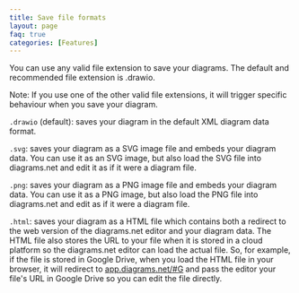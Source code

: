 ```yaml
---
title: Save file formats
layout: page
faq: true
categories: [Features]
---
```


You can use any valid file extension to save your diagrams. The default and recommended file extension is .drawio.

Note: If you use one of the other valid file extensions, it will trigger specific behaviour when you save your diagram.

``.drawio`` (default): saves your diagram in the default XML diagram data format.

``.svg``: saves your diagram as a SVG image file and embeds your diagram data. You can use it as an SVG image, but also load the SVG file into diagrams.net and edit it as if it were a diagram file.

``.png``: saves your diagram  as a PNG image file and embeds your diagram data.  You can use it as a PNG image, but also load the PNG file into diagrams.net and edit as if it were a diagram file.

``.html``: saves your diagram as a HTML file which contains both a redirect to the web version of the diagrams.net editor and your diagram data. The HTML file also stores the URL to your file when it is stored in a cloud platform so the diagrams.net editor can load the actual file. So, for example, if the file is stored in Google Drive, when you load the HTML file in your browser, it will redirect to [app.diagrams.net/#G](https://app.diagrams.net/#G)  and pass the editor your file's URL in Google Drive so you can edit the file directly.

